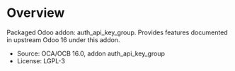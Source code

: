 # Overview

Packaged Odoo addon: auth_api_key_group. Provides features documented in upstream Odoo 16 under this addon.

- Source: OCA/OCB 16.0, addon auth_api_key_group
- License: LGPL-3
